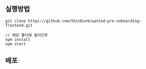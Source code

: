 ## 실행방법

```
git clone https://github.com/ShinEun9/wanted-pre-onboarding-frontend.git

// 해당 폴더에 들어간후
npm install
npm start
```

## 배포
